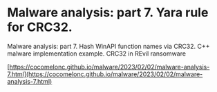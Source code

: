 # Malware analysis: part 7. Yara rule for CRC32.

Malware analysis: part 7. Hash WinAPI function names via CRC32. C++ malware implementation example. CRC32 in REvil ransomware    

[https://cocomelonc.github.io/malware/2023/02/02/malware-analysis-7.html](https://cocomelonc.github.io/malware/2023/02/02/malware-analysis-7.html)     
